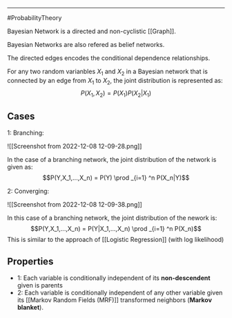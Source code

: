 -----
#ProbabilityTheory 

Bayesian Network is a directed and non-cyclistic [[Graph]]. 

Bayesian Networks are also refered as belief networks.

The directed edges encodes the conditional dependence relationships. 

For any two random varianbles $X_1$ and $X_2$ in a Bayesian network that is connected by an edge from $X_1$ to $X_2$, the joint distribution is represented as: 
$$P(X_1,X_2) = P(X_1)P(X_2|X_1)$$
## Cases

1: Branching:

![[Screenshot from 2022-12-08 12-09-28.png]]

In the case of a branching network, the joint distribution of the network is given as:
$$P(Y,X_1,...,X_n) = P(Y) \prod _{i=1} ^n P(X_n|Y)$$

2: Converging:

![[Screenshot from 2022-12-08 12-09-38.png]]

In this case of a branching network, the joint distribution of the nework is:
$$P(Y,X_1,...,X_n) = P(Y|X_1,...,X_n) \prod _{i=1} ^n P(X_n)$$
This is similar to the approach of [[Logistic Regression]] (with log likelihood)

## Properties

- 1: Each variable is conditionally independent of its **non-descendent** given is parents 
- 2: Each variable is conditionally independent of any other variable given its [[Markov Random Fields (MRF)]] transformed neighbors (**Markov blanket**).
 